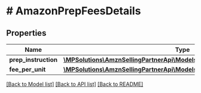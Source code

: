 # # AmazonPrepFeesDetails

## Properties

Name | Type | Description | Notes
------------ | ------------- | ------------- | -------------
**prep_instruction** | [**\MPSolutions\AmznSellingPartnerApi\Models\FulfillmentInbound\PrepInstruction**](PrepInstruction.md) |  | [optional]
**fee_per_unit** | [**\MPSolutions\AmznSellingPartnerApi\Models\FulfillmentInbound\Amount**](Amount.md) |  | [optional]

[[Back to Model list]](../../README.md#models) [[Back to API list]](../../README.md#endpoints) [[Back to README]](../../README.md)

